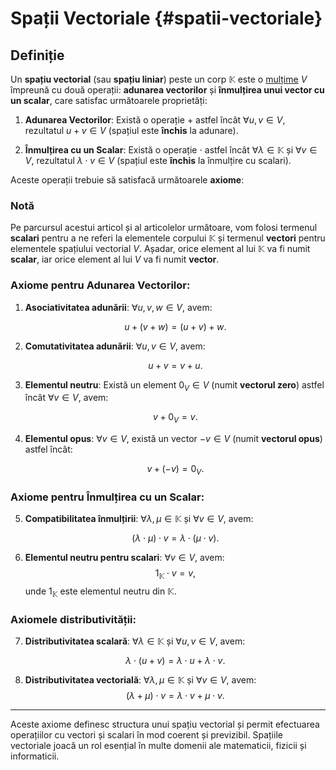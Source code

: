 # Spații Vectoriale {#spatii-vectoriale}

## Definiție

Un **spațiu vectorial** (sau **spațiu liniar**) peste un corp $\mathbb{K}$ este o [mulțime](/teorie/multime) $V$ împreună cu două operații: **adunarea vectorilor** și **înmulțirea unui vector cu un scalar**, care satisfac următoarele proprietăți:

1. **Adunarea Vectorilor**: Există o operație $+$ astfel încât $\forall u, v \in V$, rezultatul $u + v \in V$ (spațiul este **închis** la adunare).

2. **Înmulțirea cu un Scalar**: Există o operație $\cdot$ astfel încât $\forall \lambda \in \mathbb{K}$ și $\forall v \in V$, rezultatul $\lambda \cdot v \in V$ (spațiul este **închis** la înmulțire cu scalari).

Aceste operații trebuie să satisfacă următoarele **axiome**:

### Notă

Pe parcursul acestui articol și al articolelor următoare, vom folosi termenul **scalari** pentru a ne referi la elementele corpului $\mathbb{K}$ și termenul **vectori** pentru elementele spațiului vectorial $V$. Așadar, orice element al lui $\mathbb{K}$ va fi numit **scalar**, iar orice element al lui $V$ va fi numit **vector**.

### Axiome pentru Adunarea Vectorilor:

1. **Asociativitatea adunării**: $\forall u, v, w \in V$, avem:

   $$
   u + (v + w) = (u + v) + w.
   $$

2. **Comutativitatea adunării**: $\forall u, v \in V$, avem:

   $$
   u + v = v + u.
   $$

3. **Elementul neutru**: Există un element $0_V \in V$ (numit **vectorul zero**) astfel încât $\forall v \in V$, avem:

   $$
   v + 0_V = v.
   $$

4. **Elementul opus**: $\forall v \in V$, există un vector $-v \in V$ (numit **vectorul opus**) astfel încât:

   $$
   v + (-v) = 0_V.
   $$

### Axiome pentru Înmulțirea cu un Scalar:

5. **Compatibilitatea înmulțirii**: $\forall \lambda, \mu \in \mathbb{K}$ și $\forall v \in V$, avem:

   $$
   (\lambda \cdot \mu) \cdot v = \lambda \cdot (\mu \cdot v).
   $$

6. **Elementul neutru pentru scalari**: $\forall v \in V$, avem:
   $$
   1_{\mathbb{K}} \cdot v = v,
   $$
   unde $1_{\mathbb{K}}$ este elementul neutru din $\mathbb{K}$.

### Axiomele distributivității:

7. **Distributivitatea scalară**: $\forall \lambda \in \mathbb{K}$ și $\forall u, v \in V$, avem:

   $$
   \lambda \cdot (u + v) = \lambda \cdot u + \lambda \cdot v.
   $$

8. **Distributivitatea vectorială**: $\forall \lambda, \mu \in \mathbb{K}$ și $\forall v \in V$, avem:
   $$
   (\lambda + \mu) \cdot v = \lambda \cdot v + \mu \cdot v.
   $$

---

Aceste axiome definesc structura unui spațiu vectorial și permit efectuarea operațiilor cu vectori și scalari în mod coerent și previzibil. Spațiile vectoriale joacă un rol esențial în multe domenii ale matematicii, fizicii și informaticii.
